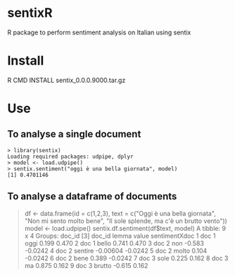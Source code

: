 # sentixR
R package to perform sentiment analysis on Italian using sentix

# Install

R CMD INSTALL sentix_0.0.0.9000.tar.gz

# Use

## To analyse a single document
    > library(sentix)
    Loading required packages: udpipe, dplyr
    > model <- load.udpipe()
    > sentix.sentiment("oggi è una bella giornata", model)
    [1] 0.4701146

## To analyse a dataframe of documents

> df <- data.frame(id = c(1,2,3), text = c("Oggi è una bella giornata",
                                           "Non mi sento molto bene",
                                           "Il sole splende, ma c'è un brutto vento"))
> model <- load.udpipe()
> sentix.df.sentiment(df$text, model)
  A tibble: 9 x 4
  Groups:   doc_id [3]
  doc_id lemma      value sentimentXdoc
  <chr>  <chr>      <dbl>         <dbl>
1 doc 1  oggi     0.199          0.470
2 doc 1  bello    0.741          0.470
3 doc 2  non     -0.583         -0.0242
4 doc 2  sentire -0.00604       -0.0242
5 doc 2  molto    0.104         -0.0242
6 doc 2  bene     0.389         -0.0242
7 doc 3  sole     0.225          0.162
8 doc 3  ma       0.875          0.162
9 doc 3  brutto  -0.615          0.162
